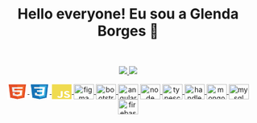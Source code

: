 <h1 align="center"> Hello everyone! Eu sou a Glenda Borges 👋 </h1>

<div align="center"><strong></strong></div>
<br>
<br>

<div align="center">
  <a href="https://github.com/glendaborges">
  <img height="180em" src="https://github-readme-stats.vercel.app/api?username=glendaborges&show_icons=true&theme=cobalt&include_all_commits=true&count_private=true"/>
  <img height="180em" src="https://github-readme-stats.vercel.app/api/top-langs/?username=glendaborges&layout=compact&langs_count=7&theme=cobalt"/>
</div>

<div style="display: inline_block;" align="center"><br>
  <img align="center" title="html5" height="30" width="40" src="https://raw.githubusercontent.com/devicons/devicon/master/icons/html5/html5-original.svg">
  <img align="center" title="css3" height="30" width="40" src="https://raw.githubusercontent.com/devicons/devicon/master/icons/css3/css3-original.svg">
  <img align="center" title="javascript"  height="30" width="40" src="https://raw.githubusercontent.com/devicons/devicon/master/icons/javascript/javascript-plain.svg">
  <img align="center"  title="figma" height="30" width="40" src="https://cdn.jsdelivr.net/gh/devicons/devicon/icons/figma/figma-original.svg" />
  <img align="center"  title="bootstrap" height="30" width="40" src="https://cdn.jsdelivr.net/gh/devicons/devicon/icons/bootstrap/bootstrap-original.svg" />
  <img align="center" title="angular" height="30" width="40" src="https://cdn.jsdelivr.net/gh/devicons/devicon/icons/angularjs/angularjs-original.svg">
  <img align="center" title="node" height="30" width="40"src="https://cdn.jsdelivr.net/gh/devicons/devicon/icons/nodejs/nodejs-original.svg">
  <img align="center"  title="typescript" height="30" width="40" src="https://cdn.jsdelivr.net/gh/devicons/devicon/icons/typescript/typescript-original.svg">
  <img align="center" title="handlebars" height="30" width="40" src="https://cdn.jsdelivr.net/gh/devicons/devicon/icons/handlebars/handlebars-original.svg" />
  <img align="center" title="mongodb" height="30" width="40" src="https://cdn.jsdelivr.net/gh/devicons/devicon/icons/mongodb/mongodb-original.svg"/>
  <img align="center"  title="mysql" height="30" width="40" src="https://cdn.jsdelivr.net/gh/devicons/devicon/icons/mysql/mysql-original.svg" />
  <img align="center" title="firebase" height="30" width="40" src="https://cdn.jsdelivr.net/gh/devicons/devicon/icons/firebase/firebase-plain.svg" /> 
  
</div>
